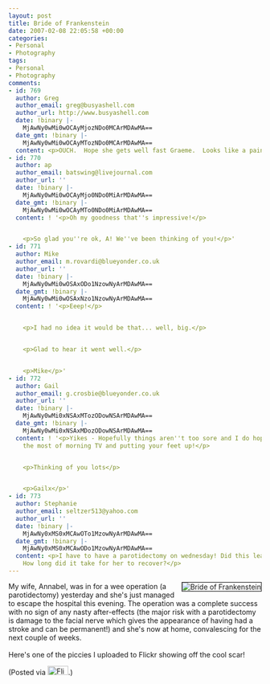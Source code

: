 ```yaml
---
layout: post
title: Bride of Frankenstein
date: 2007-02-08 22:05:58 +00:00
categories:
- Personal
- Photography
tags:
- Personal
- Photography
comments:
- id: 769
  author: Greg
  author_email: greg@busyashell.com
  author_url: http://www.busyashell.com
  date: !binary |-
    MjAwNy0wMi0wOCAyMjozNDo0MCArMDAwMA==
  date_gmt: !binary |-
    MjAwNy0wMi0wOCAyMTozNDo0MCArMDAwMA==
  content: <p>OUCH.  Hope she gets well fast Graeme.  Looks like a painful one.</p>
- id: 770
  author: ap
  author_email: batswing@livejournal.com
  author_url: ''
  date: !binary |-
    MjAwNy0wMi0wOCAyMjo0NDo0MiArMDAwMA==
  date_gmt: !binary |-
    MjAwNy0wMi0wOCAyMTo0NDo0MiArMDAwMA==
  content: ! '<p>Oh my goodness that''s impressive!</p>


    <p>So glad you''re ok, A! We''ve been thinking of you!</p>'
- id: 771
  author: Mike
  author_email: m.rovardi@blueyonder.co.uk
  author_url: ''
  date: !binary |-
    MjAwNy0wMi0wOSAxODo1NzowNyArMDAwMA==
  date_gmt: !binary |-
    MjAwNy0wMi0wOSAxNzo1NzowNyArMDAwMA==
  content: ! '<p>Eeep!</p>


    <p>I had no idea it would be that... well, big.</p>


    <p>Glad to hear it went well.</p>


    <p>Mike</p>'
- id: 772
  author: Gail
  author_email: g.crosbie@blueyonder.co.uk
  author_url: ''
  date: !binary |-
    MjAwNy0wMi0xNSAxMTozODowNSArMDAwMA==
  date_gmt: !binary |-
    MjAwNy0wMi0xNSAxMDozODowNSArMDAwMA==
  content: ! '<p>Yikes - Hopefully things aren''t too sore and I do hope you''re making
    the most of morning TV and putting your feet up!</p>


    <p>Thinking of you lots</p>


    <p>Gailx</p>'
- id: 773
  author: Stephanie
  author_email: seltzer513@yahoo.com
  author_url: ''
  date: !binary |-
    MjAwNy0xMS0xMCAwOTo1MzowNyArMDAwMA==
  date_gmt: !binary |-
    MjAwNy0xMS0xMCAwODo1MzowNyArMDAwMA==
  content: <p>I have to have a parotidectomy on wednesday! Did this leave a huge scar?
    How long did it take for her to recover?</p>
---
```

<a href="http://www.flickr.com/photos/mathie/384001251/" title="Bride of Frankenstein"><img src="http://farm1.static.flickr.com/98/384001251_9042613eb5_m.jpg" alt="Bride of Frankenstein" class="alignright" style="border: solid 1px #000000; float: right;" /></a>My wife, Annabel, was in for a wee operation (a parotidectomy) yesterday and she's just managed to escape the hospital this evening.  The operation was a complete success with no sign of any nasty after-effects (the major risk with a parotidectomy is damage to the facial nerve which gives the appearance of having had a stroke and can be permanent!) and she's now at home, convalescing for the next couple of weeks.<br />
<br />
Here's one of the piccies I uploaded to Flickr showing off the cool scar!

(Posted via <a href="http://www.flickr.com/"><img alt="Flickr" src="http://www.flickr.com/images/flickr_logo_blog.gif" height="18" width="41" /></a>.)
